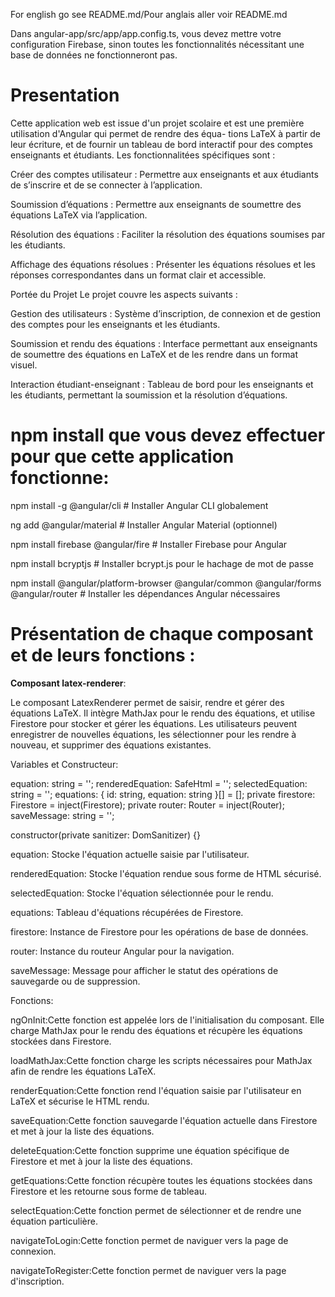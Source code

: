 For english go see README.md/Pour anglais aller voir README.md

Dans angular-app/src/app/app.config.ts, vous devez mettre votre configuration Firebase, sinon toutes les fonctionnalités nécessitant une base de données ne fonctionneront pas.

# Presentation
Cette application web est issue d'un projet scolaire et est une première utilisation d'Angular qui permet de rendre des équa-
tions LaTeX à partir de leur écriture, et de fournir un tableau de bord interactif pour des comptes enseignants
et étudiants. Les fonctionnalitées spécifiques sont :

Créer des comptes utilisateur : Permettre aux enseignants et aux étudiants de s’inscrire et de
se connecter à l’application. 

Soumission d’équations : Permettre aux enseignants de soumettre des
équations LaTeX via l’application. 

Résolution des équations : Faciliter la résolution des équations
soumises par les étudiants. 

Affichage des équations résolues : Présenter les équations résolues et les
réponses correspondantes dans un format clair et accessible. 

Portée du Projet Le projet couvre les aspects suivants :

Gestion des utilisateurs : Système d’inscription, de connexion et de gestion des comptes pour les
enseignants et les étudiants. 

Soumission et rendu des équations : Interface permettant aux enseignants
de soumettre des équations en LaTeX et de les rendre dans un format visuel.

Interaction étudiant-enseignant : Tableau de bord pour les enseignants et les étudiants, permettant la soumission et la
résolution d’équations.

# npm install que vous devez effectuer pour que cette application fonctionne:

npm install -g @angular/cli   # Installer Angular CLI globalement

ng add @angular/material      # Installer Angular Material (optionnel)

npm install firebase @angular/fire  # Installer Firebase pour Angular

npm install bcryptjs          # Installer bcrypt.js pour le hachage de mot de passe

npm install @angular/platform-browser @angular/common @angular/forms @angular/router  # Installer les dépendances Angular nécessaires

# Présentation de chaque composant et de leurs fonctions :

**Composant latex-renderer**:

Le composant LatexRenderer permet de saisir, rendre et gérer des équations LaTeX. Il intègre MathJax pour le rendu des équations, et utilise Firestore pour stocker et gérer les équations. Les utilisateurs peuvent enregistrer de nouvelles équations, les sélectionner pour les rendre à nouveau, et supprimer des équations existantes.

Variables et Constructeur:

  equation: string = '';
  renderedEquation: SafeHtml = '';
  selectedEquation: string = '';
  equations: { id: string, equation: string }[] = [];
  private firestore: Firestore = inject(Firestore);
  private router: Router = inject(Router);
  saveMessage: string = '';

  constructor(private sanitizer: DomSanitizer) {}
  
equation: Stocke l'équation actuelle saisie par l'utilisateur.

renderedEquation: Stocke l'équation rendue sous forme de HTML sécurisé.

selectedEquation: Stocke l'équation sélectionnée pour le rendu.

equations: Tableau d'équations récupérées de Firestore.

firestore: Instance de Firestore pour les opérations de base de données.

router: Instance du routeur Angular pour la navigation.

saveMessage: Message pour afficher le statut des opérations de sauvegarde ou de suppression.

Fonctions:

ngOnInit:Cette fonction est appelée lors de l'initialisation du composant. Elle charge MathJax pour le rendu des équations et récupère les équations stockées dans Firestore.

loadMathJax:Cette fonction charge les scripts nécessaires pour MathJax afin de rendre les équations LaTeX.

renderEquation:Cette fonction rend l'équation saisie par l'utilisateur en LaTeX et sécurise le HTML rendu.

saveEquation:Cette fonction sauvegarde l'équation actuelle dans Firestore et met à jour la liste des équations.

deleteEquation:Cette fonction supprime une équation spécifique de Firestore et met à jour la liste des équations.

getEquations:Cette fonction récupère toutes les équations stockées dans Firestore et les retourne sous forme de tableau.

selectEquation:Cette fonction permet de sélectionner et de rendre une équation particulière.

navigateToLogin:Cette fonction permet de naviguer vers la page de connexion.

navigateToRegister:Cette fonction permet de naviguer vers la page d'inscription.


